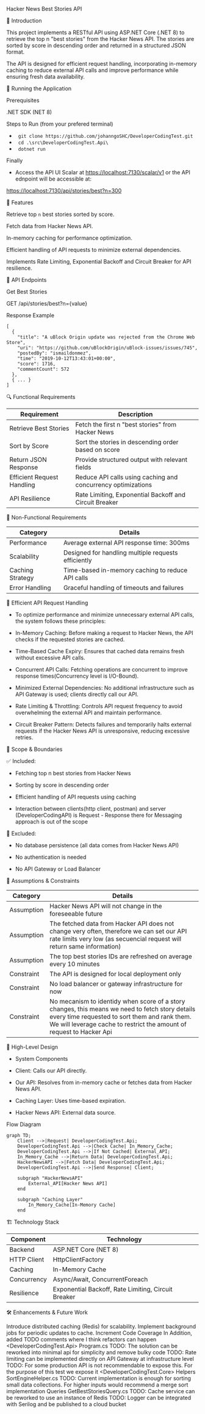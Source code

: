 ﻿Hacker News Best Stories API

📌 Introduction

This project implements a RESTful API using ASP.NET Core (.NET 8) to retrieve the top n "best stories" from the Hacker News API. The stories are sorted by score in descending order and returned in a structured JSON format.

The API is designed for efficient request handling, incorporating in-memory caching to reduce external API calls and improve performance while ensuring fresh data availability.

🚀 Running the Application

Prerequisites

.NET SDK (NET 8)

Steps to Run (from your prefered terminal)

* ``` git clone https://github.com/johanngoSHC/DeveloperCodingTest.git```
* ``` cd .\src\DeveloperCodingTest.Api\```
*  ``` dotnet run```

 Finally
* Access the API UI Scalar at [https://localhost:7130/scalar/v1](https://localhost:7130/scalar/v1) or the API ednpoint will be accessible at:

[https://localhost:7130/api/stories/best?n=300](https://localhost:7130/api/stories/best?n=300)

🚀 Features

Retrieve top `n` best stories sorted by score.

Fetch data from Hacker News API.

In-memory caching for performance optimization.

Efficient handling of API requests to minimize external dependencies.

Implements Rate Limiting, Exponential Backoff and Circuit Breaker for API resilience.

📡 API Endpoints

Get Best Stories

GET /api/stories/best?n={value}

Response Example
```
[
  {
    "title": "A uBlock Origin update was rejected from the Chrome Web Store",
    "uri": "https://github.com/uBlockOrigin/uBlock-issues/issues/745",
    "postedBy": "ismaildonmez",
    "time": "2019-10-12T13:43:01+00:00",
    "score": 1716,
    "commentCount": 572
  },
  { ... }
]
```
🔍 Functional Requirements

| Requirement               | Description                                                        |
|---------------------------|--------------------------------------------------------------------|
| Retrieve Best Stories     | Fetch the first n "best stories" from Hacker News                  |
| Sort by Score             | Sort the stories in descending order based on score               |
| Return JSON Response      | Provide structured output with relevant fields                    |
| Efficient Request Handling| Reduce API calls using caching and concurrency optimizations      |
| API Resilience            | Rate Limiting, Exponential Backoff and Circuit Breaker    |


📌 Non-Functional Requirements

Category | Details
---------|--------
Performance | Average external API response time: 300ms
Scalability | Designed for handling multiple requests efficiently
Caching Strategy | Time-based in-memory caching to reduce API calls
Error Handling | Graceful handling of timeouts and failures|



🔄 Efficient API Request Handling

* To optimize performance and minimize unnecessary external API calls, the system follows these principles:

* In-Memory Caching: Before making a request to Hacker News, the API checks if the requested stories are cached.

* Time-Based Cache Expiry: Ensures that cached data remains fresh without excessive API calls.

* Concurrent API Calls: Fetching operations are concurrent to improve response times(Concurrency level is I/O-Bound).

* Minimized External Dependencies: No additional infrastructure such as API Gateway is used; clients directly call our API.

* Rate Limiting & Throttling: Controls API request frequency to avoid overwhelming the external API and maintain performance.

* Circuit Breaker Pattern: Detects failures and temporarily halts external requests if the Hacker News API is unresponsive, reducing excessive retries.

📌 Scope & Boundaries

✅ Included:

* Fetching top n best stories from Hacker News

* Sorting by score in descending order

* Efficient handling of API requests using caching

* Interaction between clients(http client, postman) and server (DeveloperCodingAPI) is Request - Response there for Messaging approach is out of the scope

🚫 Excluded:

* No database persistence (all data comes from Hacker News API)

* No authentication is needed

* No API Gateway or Load Balancer

🔧 Assumptions & Constraints

Category | Details
---------|--------
Assumption | Hacker News API will not change in the foreseeable future
Assumption | The fetched data from Hacker API does not change very often, therefore we can set our API rate limits very low (as secuencial request will return same information)
Assumption | The top best stories IDs are refreshed on average every 10 minutes
Constraint | The API is designed for local deployment only
Constraint | No load balancer or gateway infrastructure for now
Constraint | No mecanism to identidy when score of a story changes, this means we need to fetch story details every time requested to sort them and rank them. We will leverage cache to restrict the amount of request to Hacker Api

📐 High-Level Design

* System Components

* Client: Calls our API directly.

* Our API: Resolves from in-memory cache or fetches data from Hacker News API.

* Caching Layer: Uses time-based expiration.

* Hacker News API: External data source.

Flow Diagram

```mermaid
graph TD;
    Client -->|Request| DeveloperCodingTest.Api;
    DeveloperCodingTest.Api -->|Check Cache| In_Memory_Cache;
    DeveloperCodingTest.Api -->|If Not Cached| External_API;
    In_Memory_Cache -->|Return Data| DeveloperCodingTest.Api;
    HackerNewsAPI -->|Fetch Data| DeveloperCodingTest.Api;
    DeveloperCodingTest.Api -->|Send Response| Client;
    
    subgraph "HackerNewsAPI"
        External_API[Hacker News API]
    end
    
    subgraph "Caching Layer"
        In_Memory_Cache[In-Memory Cache]
    end
```



🏗️ Technology Stack

Component | Technology
---------|------------
Backend | ASP.NET Core (NET 8)
HTTP Client | HttpClientFactory
Caching | In-Memory Cache
Concurrency | Async/Await, ConcurrentForeach
Resilience | Exponential Backoff, Rate Limiting, Circuit Breaker|


🛠️ Enhancements & Future Work

Introduce distributed caching (Redis) for scalability.
Implement background jobs for periodic updates to cache.
Increment Code Coverage
In Addition, added TODO comments where I think refactors can happen
<src>
  <DeveloperCodingTest.Api>
    Program.cs
      TODO: The solution can be reworked into minimal api for simplicity and remove bulky code
      TODO: Rate limiting can be implemented directly on API Gateway at infrastructure level
      TODO: For some production API is not recommendable to expose this. For the purpose of this test we expose it
  <DeveloperCodingTest.Core>
    Helpers
      SortEngineHelper.cs
        TODO: Current implementation is enough for sorting small data collections. For higher inputs would recommend a merge sort implementation
    Queries
      GetBestStoriesQuery.cs
        TODO: Cache service can be reworked to use an instance of Redis
        TODO: Logger can be integrated with Serilog and be published to a cloud bucket





